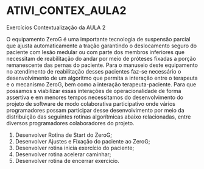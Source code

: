 # ATIVI_CONTEX_AULA2
 Exercícios Contextualização da AULA 2

O equipamento ZeroG é uma importante tecnologia de suspensão parcial que ajusta automaticamente a tração garantindo o deslocamento seguro do paciente com lesão medular ou com parte dos membros inferiores que necessitam de reabilitação do andar por meio de próteses fixadas a porção remanescente das pernas do paciente.
Para o manuseio deste equipamento no atendimento de reabilitação desses pacientes faz-se necessário o desenvolvimento de um algoritmo que permita a interação entre o terapeuta e o mecanismo ZeroG, bem como a interação terapeuta-paciente. Para que possamos s viabilizar essas interações de operacionalidade de forma assertiva e em menores tempos necessitamos do desenvolvimento do projeto de software de modo colaborativa participativo onde vários programadores possam participar desse desenvolvimento por meio da distribuição das seguintes rotinas algorítmicas abaixo relacionadas, entre diversos programadores colaboradores do projeto.

1.	Desenvolver Rotina de Start do ZeroG;
2.	Desenvolver Ajustes e Fixação do paciente ao ZeroG;
3.	Desenvolver rotina inicia exercício do paciente;
4.	Desenvolver rotina acelerar caminhar;
5.	Desenvolver rotina de encerrar exercício.